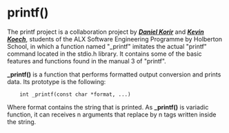 # printf()

The printf project is a collaboration project by [***Daniel Korir***](https://github.com/Korir007) and [***Kevin Koech***](https://github.com/kevinkoech357), students of the ALX Software Engineering Programme by Holberton School, in which a function named "_printf" imitates the actual "printf" command located in the stdio.h library. It contains some of the basic features and functions found in the manual 3 of "printf".

**_printf()** is a function that performs formatted output conversion and prints data. Its prototype is the following:

        int _printf(const char *format, ...)

Where format contains the string that is printed. As **_printf()** is variadic function, it can receives n arguments that replace by n tags written inside the string.